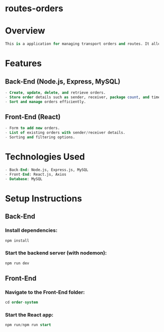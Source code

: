 # routes-orders
 
# Overview

```sql
This is a application for managing transport orders and routes. It allows users to create, view, sort, and modify orders within different routes.
```

# Features

## Back-End (Node.js, Express, MySQL)

```sql
- Create, update, delete, and retrieve orders.
- Store order details such as sender, receiver, package count, and timestamps.
- Sort and manage orders efficiently.
```

## Front-End (React)

```sql
- Form to add new orders.
- List of existing orders with sender/receiver details.
- Sorting and filtering options.
```

# Technologies Used

```sql
- Back-End: Node.js, Express.js, MySQL
- Front-End: React.js, Axios
- Database: MySQL
```

# Setup Instructions

## Back-End

### Install dependencies: 

```sql
npm install
```
### Start the backend server (with nodemon):

```sql
npm run dev
```
## Front-End

### Navigate to the Front-End folder:

```sql
cd order-system
```

### Start the React app:

```sql
npm run/npm run start
```